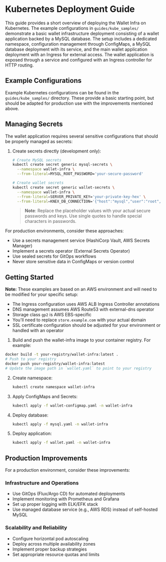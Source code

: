 # Kubernetes Deployment Guide

This guide provides a short overview of deploying the Wallet Infra on Kubernetes.
The example configurations in `guides/kube_samples/` demonstrate a basic wallet infrastructure deployment consisting of a wallet application backed by a MySQL database. The setup includes a dedicated namespace, configuration management through ConfigMaps, a MySQL database deployment with its service, and the main wallet application deployment with an Ingress for external access. The wallet application is exposed through a service and configured with an Ingress controller for HTTP routing.

## Example Configurations

Example Kubernetes configurations can be found in the `guides/kube_samples/` directory. These provide a basic starting point, but should be adapted for production use with the improvements mentioned above.
## Managing Secrets

The wallet application requires several sensitive configurations that should be properly managed as secrets:

1. Create secrets directly (development only):
   ```bash
   # Create MySQL secrets
   kubectl create secret generic mysql-secrets \
     --namespace wallet-infra \
     --from-literal=MYSQL_ROOT_PASSWORD='your-secure-password'

   # Create wallet secrets
   kubectl create secret generic wallet-secrets \
     --namespace wallet-infra \
     --from-literal=SERVER_PRIVATE_KEY='your-private-key-hex' \
     --from-literal=KNEX_DB_CONNECTION='{"host":"mysql","user":"root","password":"same-as-mysql-root-password","database":"wallet_storage","port":3306}'
   ```

   > **Note**: Replace the placeholder values with your actual secure passwords and keys. Use single quotes to handle special characters in passwords.

For production environments, consider these approaches:
- Use a secrets management service (HashiCorp Vault, AWS Secrets Manager)
- Implement a secrets operator (External Secrets Operator)
- Use sealed secrets for GitOps workflows
- Never store sensitive data in ConfigMaps or version control

## Getting Started

**Note:** These examples are based on an AWS environment and will need to be modified for your specific setup:
- The Ingress configuration uses AWS ALB Ingress Controller annotations
- DNS management assumes AWS Route53 with external-dns operator
- Storage class `gp2` is AWS EBS-specific
- You'll need to replace `store.example.com` with your actual domain
- SSL certificate configuration should be adjusted for your environment or handled with an operator

1. Build and push the wallet-infra image to your container registry. For example:

```bash
docker build -t your-registry/wallet-infra:latest .
# Push to your registry
docker push your-registry/wallet-infra:latest
# Update the image path in `wallet.yaml` to point to your registry
```

2. Create namespace:
   ```bash
   kubectl create namespace wallet-infra
   ```

3. Apply ConfigMaps and Secrets:
   ```bash
   kubectl apply -f wallet-configmap.yaml -n wallet-infra
   ```

4. Deploy database:
   ```bash
   kubectl apply -f mysql.yaml -n wallet-infra
   ```

5. Deploy application:
   ```bash
   kubectl apply -f wallet.yaml -n wallet-infra
   ```

## Production Improvements

For a production environment, consider these improvements:

### Infrastructure and Operations
- Use GitOps (Flux/Argo CD) for automated deployments
- Implement monitoring with Prometheus and Grafana
- Set up proper logging with ELK/EFK stack
- Use managed database service (e.g., AWS RDS) instead of self-hosted MySQL

### Scalability and Reliability
- Configure horizontal pod autoscaling
- Deploy across multiple availability zones
- Implement proper backup strategies
- Set appropriate resource quotas and limits

